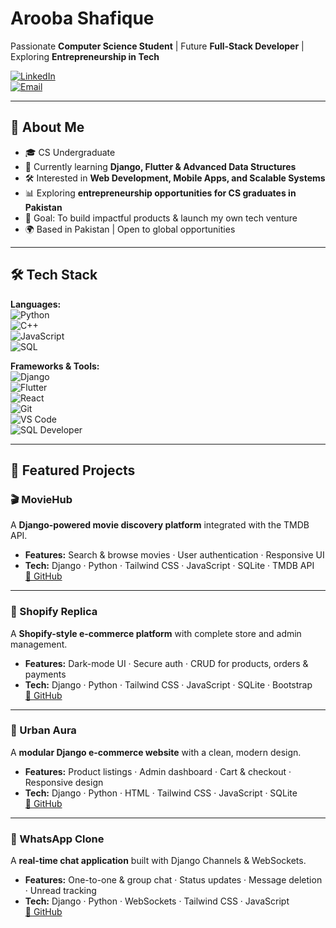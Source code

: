 # Arooba Shafique  

 Passionate **Computer Science Student** | Future **Full-Stack Developer** | Exploring **Entrepreneurship in Tech**  

[![LinkedIn](https://img.shields.io/badge/LinkedIn-Connect-blue?style=flat-square&logo=linkedin)](https://www.linkedin.com/in/arooba-shafique/)  
[![Email](https://img.shields.io/badge/Email-Contact-red?style=flat-square&logo=gmail)](mailto:aroobas2004@gmail.com)  

---

## 🚀 About Me  
- 🎓 CS Undergraduate 
- 🌱 Currently learning **Django, Flutter & Advanced Data Structures**  
- 🛠 Interested in **Web Development, Mobile Apps, and Scalable Systems**  
- 📊 Exploring **entrepreneurship opportunities for CS graduates in Pakistan**  
- 🎯 Goal: To build impactful products & launch my own tech venture  
- 🌍 Based in Pakistan | Open to global opportunities  

---

## 🛠️ Tech Stack  

**Languages:**  
![Python](https://img.shields.io/badge/Python-3776AB?style=flat-square&logo=python&logoColor=white)  
![C++](https://img.shields.io/badge/C++-00599C?style=flat-square&logo=cplusplus&logoColor=white)  
![JavaScript](https://img.shields.io/badge/JavaScript-F7DF1E?style=flat-square&logo=javascript&logoColor=black)  
![SQL](https://img.shields.io/badge/SQL-4479A1?style=flat-square&logo=postgresql&logoColor=white)  

**Frameworks & Tools:**  
![Django](https://img.shields.io/badge/Django-092E20?style=flat-square&logo=django&logoColor=white)  
![Flutter](https://img.shields.io/badge/Flutter-02569B?style=flat-square&logo=flutter&logoColor=white)  
![React](https://img.shields.io/badge/React-20232A?style=flat-square&logo=react&logoColor=61DAFB)  
![Git](https://img.shields.io/badge/Git-F05032?style=flat-square&logo=git&logoColor=white)  
![VS Code](https://img.shields.io/badge/VSCode-007ACC?style=flat-square&logo=visualstudiocode&logoColor=white)  
![SQL Developer](https://img.shields.io/badge/Oracle%20SQL%20Developer-F80000?style=flat-square&logo=oracle&logoColor=white)  

---

## 📂 Featured Projects  

### 🎬 MovieHub  
 A **Django-powered movie discovery platform** integrated with the TMDB API.  
- **Features:** Search & browse movies · User authentication · Responsive UI  
- **Tech:** Django · Python · Tailwind CSS · JavaScript · SQLite · TMDB API  
[🔗 GitHub](https://github.com/arooba-shafique/MovieHub) 

---

### 🛒 Shopify Replica  
 A **Shopify-style e-commerce platform** with complete store and admin management.  
- **Features:** Dark-mode UI · Secure auth · CRUD for products, orders & payments  
- **Tech:** Django · Python · Tailwind CSS · JavaScript · SQLite · Bootstrap  
[🔗 GitHub](https://github.com/arooba-shafique/shopify-replica) 

---

### 🌆 Urban Aura  
 A **modular Django e-commerce website** with a clean, modern design.  
- **Features:** Product listings · Admin dashboard · Cart & checkout · Responsive design  
- **Tech:** Django · Python · HTML · Tailwind CSS · JavaScript · SQLite  
[🔗 GitHub](https://github.com/arooba-shafique/urban-aura-ecommerce) 

---

### 💬 WhatsApp Clone  
 A **real-time chat application** built with Django Channels & WebSockets.  
- **Features:** One-to-one & group chat · Status updates · Message deletion · Unread tracking  
- **Tech:** Django · Python · WebSockets · Tailwind CSS · JavaScript  
[🔗 GitHub](https://github.com/arooba-shafique/whatsapp-clone) 
